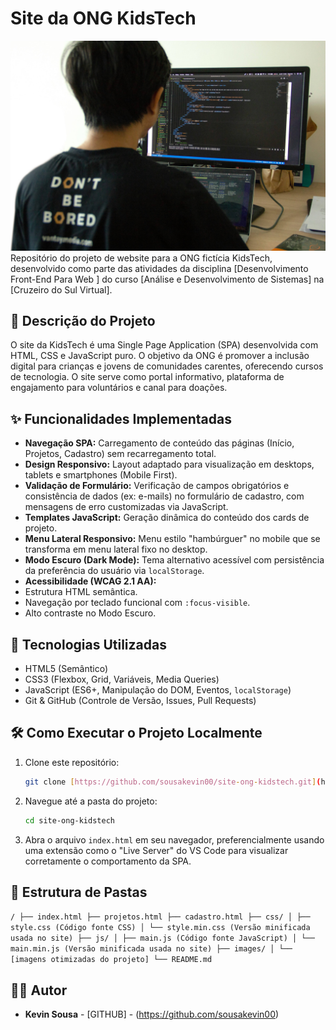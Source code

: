 # Site da ONG KidsTech

![KidsTech Logo](images/projeto-coding.jpg) Repositório do projeto de website para a ONG fictícia KidsTech, desenvolvido como parte das atividades da disciplina [Desenvolvimento Front-End Para Web ] do curso [Análise e Desenvolvimento de Sistemas] na [Cruzeiro do Sul Virtual].

## 📜 Descrição do Projeto

O site da KidsTech é uma Single Page Application (SPA) desenvolvida com HTML, CSS e JavaScript puro. O objetivo da ONG é promover a inclusão digital para crianças e jovens de comunidades carentes, oferecendo cursos de tecnologia. O site serve como portal informativo, plataforma de engajamento para voluntários e canal para doações.

## ✨ Funcionalidades Implementadas

* **Navegação SPA:** Carregamento de conteúdo das páginas (Início, Projetos, Cadastro) sem recarregamento total.
* **Design Responsivo:** Layout adaptado para visualização em desktops, tablets e smartphones (Mobile First).
* **Validação de Formulário:** Verificação de campos obrigatórios e consistência de dados (ex: e-mails) no formulário de cadastro, com mensagens de erro customizadas via JavaScript.
* **Templates JavaScript:** Geração dinâmica do conteúdo dos cards de projeto.
* **Menu Lateral Responsivo:** Menu estilo "hambúrguer" no mobile que se transforma em menu lateral fixo no desktop.
* **Modo Escuro (Dark Mode):** Tema alternativo acessível com persistência da preferência do usuário via `localStorage`.
* **Acessibilidade (WCAG 2.1 AA):**
* Estrutura HTML semântica.
* Navegação por teclado funcional com `:focus-visible`.
* Alto contraste no Modo Escuro.

## 🚀 Tecnologias Utilizadas

* HTML5 (Semântico)
* CSS3 (Flexbox, Grid, Variáveis, Media Queries)
* JavaScript (ES6+, Manipulação do DOM, Eventos, `localStorage`)
* Git & GitHub (Controle de Versão, Issues, Pull Requests)

## 🛠️ Como Executar o Projeto Localmente

1. Clone este repositório:

    ```bash
    git clone [https://github.com/sousakevin00/site-ong-kidstech.git](https://github.com/sousakevin00/site-ong-kidstech.git)
    ```

2. Navegue até a pasta do projeto:

    ```bash
    cd site-ong-kidstech
    ```

3. Abra o arquivo `index.html` em seu navegador, preferencialmente usando uma extensão como o "Live Server" do VS Code para visualizar corretamente o comportamento da SPA.

## 📝 Estrutura de Pastas

```/ ├── index.html ├── projetos.html ├── cadastro.html ├── css/ │ ├── style.css (Código fonte CSS) │ └── style.min.css (Versão minificada usada no site) ├── js/ │ ├── main.js (Código fonte JavaScript) │ └── main.min.js (Versão minificada usada no site) ├── images/ │ └── [imagens otimizadas do projeto] └── README.md```

## 👨‍💻 Autor

* **Kevin Sousa** - [GITHUB] - (<https://github.com/sousakevin00>)
